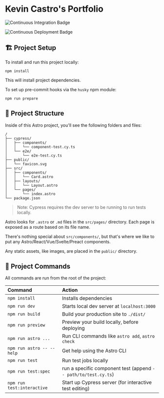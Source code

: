 # Kevin Castro's Portfolio

![Continuous Integration Badge](https://github.com/kevinthenet/portfolio/actions/workflows/continuous-integration.yml/badge.svg)

![Continuous Deployment Badge](https://github.com/kevinthenet/portfolio/actions/workflows/continuous-deployment.yml/badge.svg)

## 🏗️ Project Setup

To install and run this project locally:

```
npm install
```

This will install project dependencies.

To set up pre-commit hooks via the `husky` npm module:

```
npm run prepare
```

## 🚀 Project Structure

Inside of this Astro project, you'll see the following folders and files:

```
/
├── cypress/
│   ├── components/
│   │   └── component-test.cy.ts
│   └── e2e/
│       └── e2e-test.cy.ts
├── public/
│   └── favicon.svg
├── src/
│   ├── components/
│   │   └── Card.astro
│   ├── layouts/
│   │   └── Layout.astro
│   └── pages/
│       └── index.astro
└── package.json
```

> Note: Cypress requires the dev server to be running to run tests locally.

Astro looks for `.astro` or `.md` files in the `src/pages/` directory. Each page is exposed as a route based on its file name.

There's nothing special about `src/components/`, but that's where we like to put any Astro/React/Vue/Svelte/Preact components.

Any static assets, like images, are placed in the `public/` directory.

## 🧞 Project Commands

All commands are run from the root of the project:

| Command                    | Action                                                         |
| :------------------------- | :------------------------------------------------------------- |
| `npm install`              | Installs dependencies                                          |
| `npm run dev`              | Starts local dev server at `localhost:3000`                    |
| `npm run build`            | Build your production site to `./dist/`                        |
| `npm run preview`          | Preview your build locally, before deploying                   |
| `npm run astro ...`        | Run CLI commands like `astro add`, `astro check`               |
| `npm run astro -- --help`  | Get help using the Astro CLI                                   |
| `npm run test`             | Run test jobs locally                                          |
| `npm run test:spec`        | run a specific component test (append `-- path/to/test.cy.ts`) |
| `npm run test:interactive` | Start up Cypress server (for interactive test editing)         |
